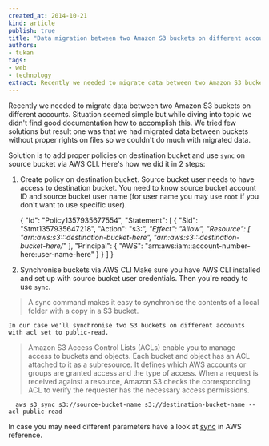 ```yaml
---
created_at: 2014-10-21
kind: article
publish: true
title: "Data migration between two Amazon S3 buckets on different accounts"
authors:
- tukan
tags:
- web
- technology
extract: Recently we needed to migrate data between two Amazon S3 buckets on different accounts. Situation seemed simple but while diving into topic we didn't find good documentation how to accomplish this. We tried few solutions but result one was that we had migrated data between buckets without proper rights on files so we couldn't do much with migrated data.
---
```


Recently we needed to migrate data between two Amazon S3 buckets on different accounts. Situation seemed simple but while diving into topic we didn't find good documentation how to accomplish this. We tried few solutions but result one was that we had migrated data between buckets without proper rights on files so we couldn't do much with migrated data.

Solution is to add proper policies on destination bucket and use `sync` on source bucket via AWS CLI. Here's how we did it in 2 steps:

1. Create policy on destination bucket.
  Source bucket user needs to have access to destination bucket. You need to know source bucket account ID and source bucket user name (for user name you may use `root` if you don't want to use specific user).

      {
        "Id": "Policy1357935677554",
          "Statement":
            [
              {
                "Sid": "Stmt1357935647218",
                "Action": "s3:*",
                "Effect": "Allow",
                "Resource":
                  [
                    "arn:aws:s3:::destination-bucket-here",
                    "arn:aws:s3:::destination-bucket-here/*"
                  ],
                "Principal":
                  {
                    "AWS": "arn:aws:iam::account-number-here:user-name-here"
                  }
              }
            ]
      }

2. Synchronise buckets via AWS CLI Make sure you have AWS CLI installed and set up with source bucket user credentials. Then you're ready to use `sync`.
  > A sync command makes it easy to synchronise the contents of a local folder with a copy in a S3 bucket.

    In our case we'll synchronise two S3 buckets on different accounts with acl set to public-read.

  > Amazon S3 Access Control Lists (ACLs) enable you to manage access to buckets and objects. Each bucket and object has an ACL attached to it as a subresource. It defines which AWS accounts or groups are granted access and the type of access. When a request is received against a resource, Amazon S3 checks the corresponding ACL to verify the requester has the necessary access permissions.

      aws s3 sync s3://source-bucket-name s3://destination-bucket-name --acl public-read

  In case you may need different parameters have a look at [sync](http://docs.aws.amazon.com/cli/latest/reference/s3/sync.html) in AWS reference.
